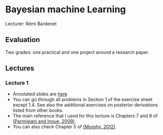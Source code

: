 # Bayesian machine Learning
Lecturer: Rémi Bardenet

## Evaluation
Two grades: one practical and one project around a research paper.

## Lectures
### Lecture 1
* Annotated slides are [here](https://nextcloud.univ-lille.fr/index.php/s/ds5SdFWnTrEM3b6)
* You can go through all problems in Section 1 of the exercise sheet except 1.4. See also the additional exercises on posterior derivations listed from other books.
* The main reference that I used for this lecture is Chapters 7 and 8 of [(Parmigiani and Inoue, 2009)](https://www.webdepot.umontreal.ca/Usagers/perronf/MonDepotPublic/stt2100/Decision_theory.pdf).
* You can also check Chapter 5 of [(Murphy, 2012)](https://www.google.com/url?sa=t&rct=j&q=&esrc=s&source=web&cd=&cad=rja&uact=8&ved=2ahUKEwiQ6NDzhuXsAhVPLBoKHRQ3AvUQFjAAegQIBxAC&url=https%3A%2F%2Fdoc.lagout.org%2Fscience%2FArtificial%2520Intelligence%2FMachine%2520learning%2FMachine%2520Learning_%2520A%2520Probabilistic%2520Perspective%2520%255BMurphy%25202012-08-24%255D.pdf&usg=AOvVaw3X0sY_qZRP7o5WDlWa5X8V).
